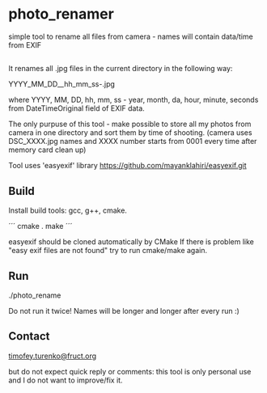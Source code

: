 # photo_renamer
simple tool to rename all files from camera - names will contain data/time from EXIF

## 

It renames all .jpg files in the current directory in the following way:

YYYY_MM_DD__hh_mm_ss-<original name>.jpg

where YYYY, MM, DD, hh, mm, ss - year, month, da, hour, minute, seconds from DateTimeOriginal field of EXIF data.

The only purpuse of this tool - make possible to store all my photos from camera in one directory and sort 
them by time of shooting.
(camera uses DSC_XXXX.jpg names and XXXX number starts from 0001 every time after memory card clean up)

Tool uses 'easyexif' library https://github.com/mayanklahiri/easyexif.git

## Build

Install build tools: gcc, g++, cmake.

´´´
cmake .
make
´´´

easyexif should be cloned automatically by CMake
If there is problem like "easy exif files are not found" try to run cmake/make again.

## Run

./photo_rename

Do not run it twice! Names will be longer and longer after every run :)


## Contact
timofey.turenko@fruct.org

but do not expect quick reply or comments: this tool is only personal use and 
I do not want to improve/fix it.
